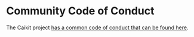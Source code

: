 # Community Code of Conduct

The Caikit project [has a common code of conduct that can be found here](https://github.com/caikit/community/blob/main/code-of-conduct.md).
